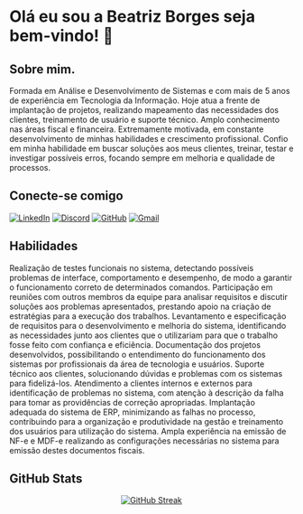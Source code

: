 # Olá eu sou a Beatriz Borges seja bem-vindo! 👋

## Sobre mim.

Formada em Análise e Desenvolvimento de Sistemas e com mais de 5 anos de experiência em Tecnologia da Informação. 
Hoje atua a frente de implantação de projetos, realizando mapeamento das necessidades dos clientes, treinamento de usuário e suporte técnico.
Amplo conhecimento nas áreas fiscal e financeira.
Extremamente motivada, em constante desenvolvimento de minhas habilidades e crescimento profissional. Confio em minha habilidade em buscar soluções aos meus clientes, treinar, testar e investigar possíveis erros, focando sempre em melhoria e qualidade de processos.


## Conecte-se comigo
[![LinkedIn](https://img.shields.io/badge/LinkedIn-0077B5?style=for-the-badge&logo=linkedin&logoColor=white)](https://www.linkedin.com/in/beatriz-borges-24a776268/)
[![Discord](https://img.shields.io/badge/Discord-7289DA?style=for-the-badge&logo=discord&logoColor=white)](https://discord.com/channels/@beatriz015974/)
[![GitHub](https://img.shields.io/badge/GitHub-100000?style=for-the-badge&logo=github&logoColor=white)](https://github.com/BeatrizOBorges)
[![Gmail](https://img.shields.io/badge/Gmail-333333?style=for-the-badge&logo=gmail&logoColor=red)](mailto:beaoliveiraborges@gmail.com)


## Habilidades

Realização de testes funcionais no sistema, detectando possíveis problemas de interface, comportamento e desempenho, de modo a garantir o funcionamento correto de determinados comandos.
Participação em reuniões com outros membros da equipe para analisar requisitos e discutir soluções aos problemas apresentados, prestando apoio na criação de estratégias para a execução dos trabalhos.
Levantamento e especificação de requisitos para o desenvolvimento e melhoria do sistema, identificando as necessidades junto aos clientes que o utilizariam para que o trabalho fosse feito com confiança e eficiência.
Documentação dos projetos desenvolvidos, possibilitando o entendimento do funcionamento dos sistemas por profissionais da área de tecnologia e usuários.
Suporte técnico aos clientes, solucionando dúvidas e problemas com os sistemas para fidelizá-los.
Atendimento a clientes internos e externos para identificação de problemas no sistema, com atenção à descrição da falha para tomar as providências de correção apropriadas.
Implantação adequada do sistema de ERP, minimizando as falhas no processo, contribuindo para a organização e produtividade na gestão e treinamento dos usuários para utilização do sistema.
Ampla experiência na emissão de NF-e e MDF-e realizando as configurações necessárias no sistema para emissão destes documentos fiscais.

## GitHub Stats

<div align="center"> 

<a href="https://git.io/streak-stats"><img src="https://streak-stats.demolab.com?user=BeatrizOBorges&theme=vitesse&hide_border=&locale=pt&short_numbers=" alt="GitHub Streak" /></a>


